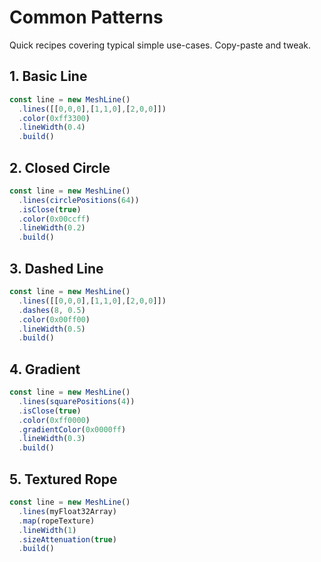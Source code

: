 # Common Patterns

Quick recipes covering typical simple use-cases. Copy-paste and tweak.

## 1. Basic Line

```js
const line = new MeshLine()
  .lines([[0,0,0],[1,1,0],[2,0,0]])
  .color(0xff3300)
  .lineWidth(0.4)
  .build()
```

## 2. Closed Circle

```js
const line = new MeshLine()
  .lines(circlePositions(64))
  .isClose(true)
  .color(0x00ccff)
  .lineWidth(0.2)
  .build()
```

## 3. Dashed Line

```js
const line = new MeshLine()
  .lines([[0,0,0],[1,1,0],[2,0,0]])
  .dashes(8, 0.5)
  .color(0x00ff00)
  .lineWidth(0.5)
  .build()
```

## 4. Gradient

```js
const line = new MeshLine()
  .lines(squarePositions(4))
  .isClose(true)
  .color(0xff0000)
  .gradientColor(0x0000ff)
  .lineWidth(0.3)
  .build()
```

## 5. Textured Rope

```js
const line = new MeshLine()
  .lines(myFloat32Array)
  .map(ropeTexture)
  .lineWidth(1)
  .sizeAttenuation(true)
  .build()
``` 